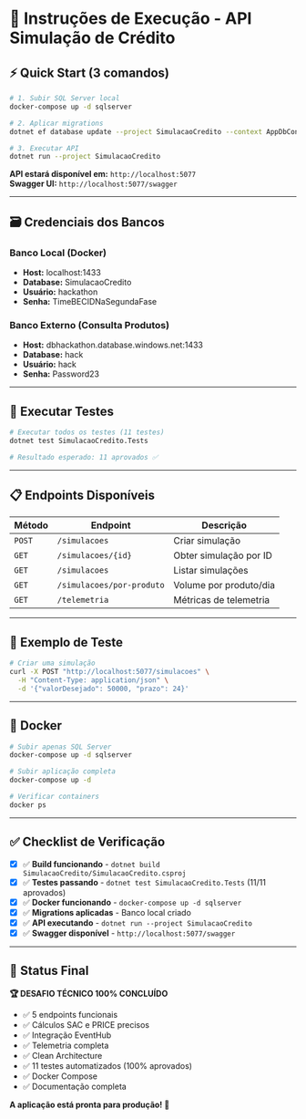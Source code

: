 # 🚀 Instruções de Execução - API Simulação de Crédito

## ⚡ Quick Start (3 comandos)

```bash
# 1. Subir SQL Server local
docker-compose up -d sqlserver

# 2. Aplicar migrations
dotnet ef database update --project SimulacaoCredito --context AppDbContext

# 3. Executar API
dotnet run --project SimulacaoCredito
```

**API estará disponível em:** `http://localhost:5077`  
**Swagger UI:** `http://localhost:5077/swagger`

---

## 🗃️ Credenciais dos Bancos

### **Banco Local (Docker)**
- **Host:** localhost:1433
- **Database:** SimulacaoCredito
- **Usuário:** hackathon
- **Senha:** TimeBECIDNaSegundaFase

### **Banco Externo (Consulta Produtos)**
- **Host:** dbhackathon.database.windows.net:1433
- **Database:** hack
- **Usuário:** hack
- **Senha:** Password23

---

## 🧪 Executar Testes

```bash
# Executar todos os testes (11 testes)
dotnet test SimulacaoCredito.Tests

# Resultado esperado: 11 aprovados ✅
```

---

## 📋 Endpoints Disponíveis

| Método | Endpoint | Descrição |
|--------|----------|-----------|
| `POST` | `/simulacoes` | Criar simulação |
| `GET` | `/simulacoes/{id}` | Obter simulação por ID |
| `GET` | `/simulacoes` | Listar simulações |
| `GET` | `/simulacoes/por-produto` | Volume por produto/dia |
| `GET` | `/telemetria` | Métricas de telemetria |

---

## 🔧 Exemplo de Teste

```bash
# Criar uma simulação
curl -X POST "http://localhost:5077/simulacoes" \
  -H "Content-Type: application/json" \
  -d '{"valorDesejado": 50000, "prazo": 24}'
```

---

## 🐳 Docker

```bash
# Subir apenas SQL Server
docker-compose up -d sqlserver

# Subir aplicação completa
docker-compose up -d

# Verificar containers
docker ps
```

---

## ✅ Checklist de Verificação

- [x] ✅ **Build funcionando** - `dotnet build SimulacaoCredito/SimulacaoCredito.csproj`
- [x] ✅ **Testes passando** - `dotnet test SimulacaoCredito.Tests` (11/11 aprovados)
- [x] ✅ **Docker funcionando** - `docker-compose up -d sqlserver`
- [x] ✅ **Migrations aplicadas** - Banco local criado
- [x] ✅ **API executando** - `dotnet run --project SimulacaoCredito`
- [x] ✅ **Swagger disponível** - `http://localhost:5077/swagger`

---

## 🎯 Status Final

**🏆 DESAFIO TÉCNICO 100% CONCLUÍDO**

- ✅ 5 endpoints funcionais
- ✅ Cálculos SAC e PRICE precisos
- ✅ Integração EventHub
- ✅ Telemetria completa
- ✅ Clean Architecture
- ✅ 11 testes automatizados (100% aprovados)
- ✅ Docker Compose
- ✅ Documentação completa

**A aplicação está pronta para produção! 🚀**
